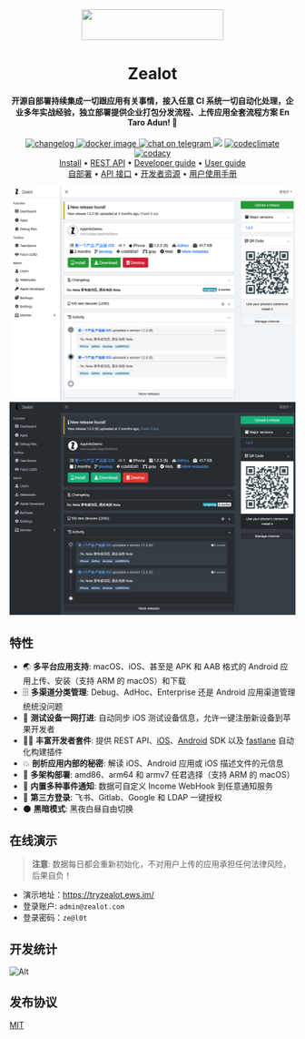 <div align='center'>
  <a href="https://www.producthunt.com/posts/zealot?utm_source=badge-featured&utm_medium=badge&utm_souce=badge-zealot" target="_blank"><img src="https://api.producthunt.com/widgets/embed-image/v1/featured.svg?post_id=322207&theme=light" style="width: 250px; height: 54px" width="250" height="54" /></a>

  <h1>Zealot</h1>

  <h4>
    开源自部署持续集成一切跟应用有关事情，接入任意 CI 系统一切自动化处理，企业多年实战经验，独立部署提供企业打包分发流程、上传应用全套流程方案 En Taro Adun! 🖖
  </h4>

  <a href="https://github.com/tryzealot/zealot/blob/develop/CHANGELOG.md">
    <img alt="changelog" src="https://img.shields.io/github/v/release/tryzealot/zealot?include_prereleases">
  </a>
  <a href="https://hub.docker.com/r/tryzealot/zealot/">
    <img alt="docker image" src="https://img.shields.io/docker/pulls/tryzealot/zealot.svg">
  </a>
  <a href="https://t.me/tryzealot_lobby">
    <img alt="chat on telegram" src="https://img.shields.io/badge/chat-on%20telegram-important.svg">
  </a>
  <a title="Crowdin" target="_blank" href="https://crowdin.com/project/zealot"><img src="https://badges.crowdin.net/zealot/localized.svg"></a>
  <a href="https://codeclimate.com/github/tryzealot/zealot/maintainability">
    <img alt="codeclimate" src="https://api.codeclimate.com/v1/badges/f79b2fed0ce166b2ea2c/maintainability" />
  </a>
  <a href="https://www.codacy.com/gh/tryzealot/zealot/dashboard?utm_source=github.com&amp;utm_medium=referral&amp;utm_content=tryzealot/zealot&amp;utm_campaign=Badge_Grade">
    <img alt="codacy" src="https://app.codacy.com/project/badge/Grade/5e5c7bbeb1214fa39b11a7414f0d7171"/>
  </a>

  <div>
    <a href="https://zealot.ews.im/docs/self-hosted">Install</a> •
    <a href="https://zealot.ews.im/docs/developer-guide/api">REST API</a> •
    <a href="https://zealot.ews.im/docs/developer-guide">Developer guide</a> •
    <a href="https://zealot.ews.im/docs/user-guide">User guide</a>
  </div>

  <div>
    <a href="https://zealot.ews.im/zh-Hans/docs/self-hosted">自部署</a> •
    <a href="https://zealot.ews.im/zh-Hans/docs/developer-guide/api">API 接口</a> •
    <a href="https://zealot.ews.im/zh-Hans/docs/developer-guide">开发者资源</a> •
    <a href="https://zealot.ews.im/zh-Hans/docs/user-guide">用户使用手册</a>
  </div>
</div>

![Zealot Showcase](https://github.com/tryzealot/docs/blob/main/static/img/showcase-light.png#gh-light-mode-only)
![Zealot Showcase](https://github.com/tryzealot/docs/blob/main/static/img/showcase-dark.png#gh-dark-mode-only)

## 特性

- 🌏 **多平台应用支持**: macOS、iOS、甚至是 APK 和 AAB 格式的 Android 应用上传、安装（支持 ARM 的 macOS）和下载
- 🗄 **多渠道分类管理**: Debug、AdHoc、Enterprise 还是 Android 应用渠道管理统统没问题
- 📱 **测试设备一网打进**: 自动同步 iOS 测试设备信息，允许一键注册新设备到苹果开发者
- 🧑‍💻 **丰富开发者套件**: 提供 REST API、[iOS][zealot-ios-sdk]、[Android][android-android-sdk] SDK 以及 [fastlane][fastlane-plugin-zealot] 自动化构建插件
- 💥 **剖析应用内部的秘密**: 解读 iOS、Android 应用或 iOS 描述文件的元信息
- 🎳 **多架构部署**: amd86、arm64 和 armv7 任君选择（支持 ARM 的 macOS）
- 🚨 **内置多种事件通知**: 数据可自定义 Income WebHook 到任意通知服务
- 🔑 **第三方登录**: 飞书、Gitlab、Google 和 LDAP 一键授权
- 🌑 **黑暗模式**: 黑夜白昼自由切换

## 在线演示

> **注意**: 数据每日都会重新初始化，不对用户上传的应用承担任何法律风险，后果自负！

- 演示地址：https://tryzealot.ews.im/
- 登录账户: `admin@zealot.com`
- 登录密码：`ze@l0t`

## 开发统计

![Alt](https://repobeats.axiom.co/api/embed/caba5e356c0e8258d395aaa9f70fec475a2eb643.svg "Repobeats analytics image")

## 发布协议

[MIT][mit-link]


[zealot-ios-sdk]: https://github.com/tryzealot/zealot-ios
[android-android-sdk]: https://github.com/tryzealot/zealot-android
[fastlane-plugin-zealot]: https://github.com/tryzealot/fastlane-plugin-zealot
[mit-link]: https://github.com/tryzealot/zealot/blob/develop/CHANGELOG.md
